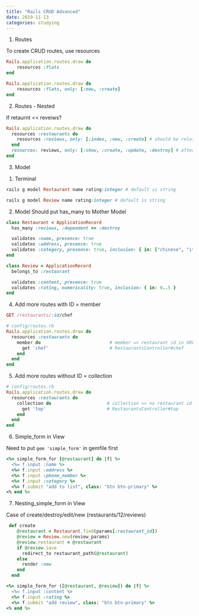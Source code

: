 ```yaml
---
title: "Rails CRUD Advanced"
date: 2019-11-13
categories: studying
---
```



1. Routes 

To create CRUD routes, use resources

```ruby
Rails.application.routes.draw do
    resources :flats
end
```

```ruby
Rails.application.routes.draw do
    resources :flats, only: [:new, :create] 
end
```


2. Routes - Nested

If retaurnt << reveiws?

```ruby
Rails.application.routes.draw do
  resources :restaurants do
    resources :reviews, only: [:index, :new, :create] # should be related to restaurant ID 
  end
  resources: reviews, only: [:show, :create, :update, :destroy] # after having own review ID
end
```


3. Model

1) Terminal
```ruby
rails g model Restaurant name rating:integer # default is string
```
```ruby
rails g model Review name rating:integer # default is string
```

2) Model
Should put has_many to Mother Model

```ruby
class Restaurant < ApplicationRecord
  has_many :reviews, :dependent => :destroy

  validates :name, presence: true
  validates :address, presence: true
  validates :category, presence: true, inclusion: { in: ["chinese", "italian", "japanese", "french", "belgian"] }
end
```

```ruby
class Review < ApplicationRecord
  belongs_to :restaurant

  validates :content, presence: true
  validates :rating, numericality: true, inclusion: { in: 0..5 }
end
```

4. Add more routes with ID = member
```ruby
GET /restaurants/:id/chef 

# config/routes.rb
Rails.application.routes.draw do
  resources :restaurants do
    member do                          # member => restaurant id in URL
      get 'chef'                       # RestaurantsController#chef
    end
  end
end
```

5. Add more routes without ID = collection
```ruby
# config/routes.rb
Rails.application.routes.draw do
  resources :restaurants do
    collection do                     # collection => no restaurant id in URL
      get 'top'                       # RestaurantsController#top
    end
  end
end
```

6. Simple_form in View

Need to put `gem 'simple_form'` in gemfile first

```ruby
<%= simple_form_for [@restaurant] do |f| %>
  <%= f.input :name %>
  <%= f.input :address %>
  <%= f.input :phone_number %>
  <%= f.input :category %>
  <%= f.submit "add to list", class: "btn btn-primary" %>
<% end %>
```


7. Nesting_simple_form in View

Case of create/destroy/edit/new (restaurants/12/reviews)

```ruby
 def create
    @restaurant = Restaurant.find(params[:restaurant_id])
    @review = Review.new(review_params)
    @review.restaurant = @restaurant
    if @review.save
      redirect_to restaurant_path(@restaurant)
    else
      render :new
    end
  end
```

```ruby
<%= simple_form_for ([@restaurant, @review]) do |f| %>
  <%= f.input :content %>
  <%= f.input :rating %>
  <%= f.submit "add review", class: "btn btn-primary" %>
<% end %>
```


